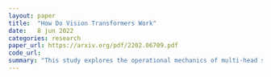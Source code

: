 ```yaml
---
layout: paper
title:  "How Do Vision Transformers Work"
date:   8 jun 2022
categories: research
paper_url: https://arxiv.org/pdf/2202.06709.pdf
code_url: 
summary: "This study explores the operational mechanics of multi-head self-attentions (MSAs) and Vision Transformers (ViTs). The authors find that MSAs enhance accuracy and generalization by smoothing loss landscapes, attributed more to data specificity than managing long-range dependencies. ViTs, however, grapple with non-convex losses, mitigated by large datasets and specific smoothing techniques. The research contrasts MSAs and convolutional layers (Convs), noting their complementary nature as low-pass and high-pass filters, respectively. Multi-stage neural networks are found to function like a series of small models, with MSAs crucial for predictions at stage ends. The study introduces AlterNet, a model where Conv blocks are substituted with MSA blocks at stage ends, achieving superior performance over CNNs across both large and small data scenarios."
---
```



